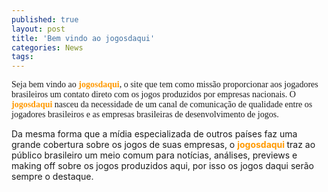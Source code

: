 ```yaml
---
published: true
layout: post
title: 'Bem vindo ao jogosdaqui'
categories: News
tags: 
---
```

<p style="font-family: verdana;">Seja bem vindo ao <span style="font-weight: bold; color: #ff9900;">jogosdaqui</span>, o site que tem como missão proporcionar aos jogadores brasileiros um contato direto com os jogos produzidos por empresas nacionais. O <span style="font-weight: bold; color: #ff9900;">jogosdaqui</span> nasceu da necessidade de um canal de comunicação de qualidade entre os jogadores brasileiros e as empresas brasileiras de desenvolvimento de jogos.

Da mesma forma que a mídia especializada de outros países faz uma grande cobertura sobre os jogos de suas empresas, o <span style="font-weight: bold; color: #ff9900;">jogosdaqui </span>traz ao público brasileiro um meio comum para notícias, análises, previews e making off sobre os jogos produzidos aqui, por isso os jogos daqui serão sempre o destaque.